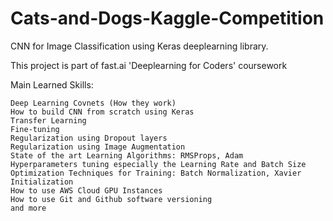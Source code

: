 # Cats-and-Dogs-Kaggle-Competition

CNN for Image Classification using Keras deeplearning library.

This project is part of fast.ai 'Deeplearning for Coders' coursework

Main Learned Skills:

    Deep Learning Covnets (How they work)
    How to build CNN from scratch using Keras
    Transfer Learning
    Fine-tuning
    Regularization using Dropout layers
    Regularization using Image Augmentation
    State of the art Learning Algorithms: RMSProps, Adam
    Hyperparameters tuning especially the Learning Rate and Batch Size
    Optimization Techniques for Training: Batch Normalization, Xavier Initialization
    How to use AWS Cloud GPU Instances
    How to use Git and Github software versioning
    and more
